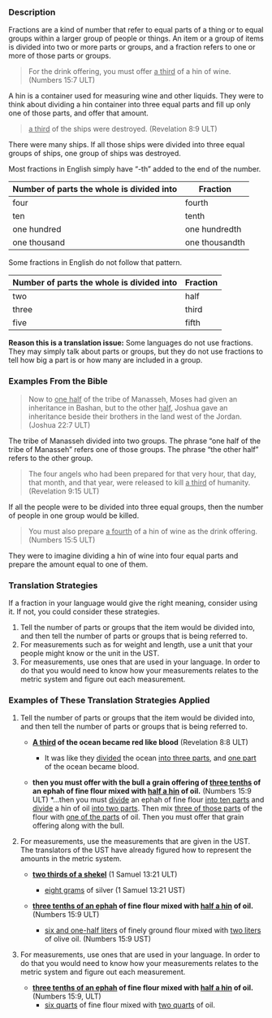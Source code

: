 

### Description

Fractions are a kind of number that refer to equal parts of a thing or to equal groups within a larger group of people or things.  An item or a group of items is divided into two or more parts or groups, and a fraction refers to one or more of those parts or groups.
> For the drink offering, you must offer <u>a third</u> of a hin of wine. (Numbers 15:7 ULT)

A hin is a container used for measuring wine and other liquids. They were to think about dividing a hin container into three equal parts and fill up only one of those parts, and offer that amount.
> <u>a third</u> of the ships were destroyed. (Revelation 8:9 ULT)

There were many ships. If all those ships were divided into three equal groups of ships, one group of ships was destroyed.

Most fractions in English simply have “-th” added to the end of the number.

| Number of parts the whole is divided into | Fraction  |
| -------- | -------- |
| four | fourth |
| ten | tenth |
| one hundred | one hundredth |
| one thousand | one thousandth |


Some fractions in English do not follow that pattern.

| Number of parts the whole is divided into | Fraction  |
| -------- | -------- |
| two | half |
| three | third |
| five | fifth |



**Reason this is a translation issue:** Some languages do not use fractions. They may simply talk about parts or groups, but they do not use fractions to tell how big a part is or how many are included in a group.

### Examples From the Bible

> Now to <u>one half</u> of the tribe of Manasseh, Moses had given an inheritance in Bashan, but to the other <u>half</u>, Joshua gave an inheritance beside their brothers in the land west of the Jordan.  (Joshua 22:7 ULT)

The tribe of Manasseh divided into two groups.  The phrase “one half of the tribe of Manasseh” refers one of those groups. The phrase “the other half” refers to the other group.
> The four angels who had been prepared for that very hour, that day, that month, and that year, were released to kill <u>a third</u> of humanity. (Revelation 9:15 ULT)

If all the people were to be divided into three equal groups, then the number of people in one group would be killed.
> You must also prepare <u>a fourth</u> of a hin of wine as the drink offering. (Numbers 15:5 ULT)

They were to imagine dividing a hin of wine into four equal parts and prepare the amount equal to one of them.

### Translation Strategies

If a fraction in your language would give the right meaning, consider using it. If not, you could consider these strategies.

1. Tell the number of parts or groups that the item would be divided into, and then tell the number of parts or groups that is being referred to.
1. For measurements such as for weight and length, use a unit that your people might know or the unit in the UST.
1. For measurements, use ones that are used in your language. In order to do that you would need to know how your measurements relates to the metric system and figure out each measurement.

### Examples of These Translation Strategies Applied

1. Tell the number of parts or groups that the item would be divided into, and then tell the number of parts or groups that is being referred to.

    * **<u>A third</u> of the ocean became red like blood** (Revelation 8:8 ULT)
        * It was like they <u>divided</u> the ocean <u>into three parts</u>, and <u>one part</u> of the ocean became blood.

    * **then you must offer with the bull a grain offering of <u>three tenths</u> of an ephah of fine flour mixed with <u>half a hin</u> of oil.** (Numbers 15:9 ULT)
      *…then you must <u>divide</u> an ephah of fine flour <u>into ten parts</u> and <u>divide</u> a hin of oil <u>into two parts</u>. Then mix <u>three of those parts</u> of the flour with <u>one of the parts</u> of oil. Then you must offer that grain offering along with the bull.

1. For measurements, use the measurements that are given in the UST. The translators of the UST have already figured how to represent the amounts in the metric system.

    * **<u>two thirds of a shekel</u>** (1 Samuel 13:21 ULT)
        * <u>eight grams</u> of silver (1 Samuel 13:21 UST)

    * **<u>three tenths of an ephah</u> of fine flour mixed with <u>half a hin</u> of oil.** (Numbers 15:9 ULT)
        * <u>six and one-half liters</u> of finely ground flour mixed with <u>two liters</u> of olive oil. (Numbers 15:9 UST)

1. For measurements, use ones that are used in your language. In order to do that you would need to know how your measurements relates to the metric system and figure out each measurement.

    * **<u>three tenths of an ephah</u> of fine flour mixed with <u>half a hin</u> of oil.** (Numbers 15:9, ULT)
        * <u>six quarts</u> of fine flour mixed with <u>two quarts</u> of oil.

